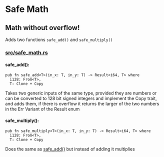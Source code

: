 # Safe Math
## Math without overflow!
Adds two functions ```safe_add()``` and ```safe_multiply()```
### [src/safe_math.rs](https://github.com/XDDudeGuy/safe_math/blob/master/src/safe_operations.rs)
#### safe_add():
```
pub fn safe_add<T>(in_x: T, in_y: T) -> Result<i64, T> where
  i128: From<T>,
  T: Clone + Copy
```
Takes two generic inputs of the same type, provided they are numbers or can be converted to 128 bit signed integers and implement the Copy trait, and adds them, if there is overflow it returns the larger of the two numbers in the Err Variant of the Result enum

#### safe_multiply():
```
pub fn safe_multiply<T>(in_x: T, in_y: T) -> Result<i64, T> where
  i128: From<T>,
  T: Clone + Copy
```
Does the same as [safe_add()](#header-4) but instead of adding it multiplies

